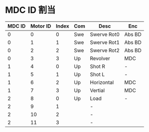 # MDC ID 割当

| MDC ID | Motor ID | Index | Com | Desc        | Enc    |
| ------ | -------- | ----- | --- | ----------- | ------ |
| 0      | 0        | 0     | Swe | Swerve Rot0 | Abs BD |
| 0      | 1        | 1     | Swe | Swerve Rot1 | Abs BD |
| 0      | 2        | 2     | Swe | Swerve Rot2 | Abs BD |
| 0      | 3        | 3     | Up  | Revolver    | MDC    |
| 1      | 4        | 0     | Up  | Shot R      | -      |
| 1      | 5        | 1     | Up  | Shot L      | -      |
| 1      | 6        | 2     | Up  | Horizontal  | MDC    |
| 1      | 7        | 3     | Up  | Vertial     | MDC    |
| 2      | 8        | 0     | Up  | Load        | -      |
| 2      | 9        | 1     |     | -           |        |
| 2      | 10       | 2     |     | -           |        |
| 2      | 11       | 3     |     | -           |        |